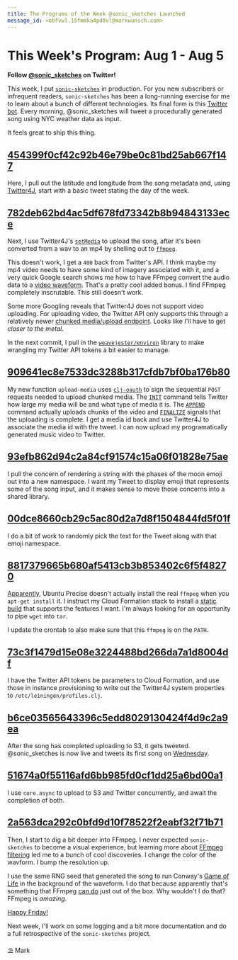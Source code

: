 ```yaml
---
title: The Programs of the Week @sonic_sketches Launched
message_id: <obfvwl.15fmmka4pd0vl@markwunsch.com>
---
```


This Week's Program: Aug 1 - Aug 5
==================================

**Follow [@sonic_sketches](https://twitter.com/sonic_sketches) on
Twitter!**

This week, I put
[`sonic-sketches`](https://github.com/mwunsch/sonic-sketches/) in
production. For you new subscribers or infrequent readers,
`sonic-sketches` has been a long-running exercise for me to learn
about a bunch of different technologies. Its final form is this
[Twitter bot](http://www.newyorker.com/tech/elements/the-rise-of-twitter-bots). Every
morning, @sonic_sketches will tweet a procedurally generated song
using NYC weather data as input.

It feels great to ship this thing.

## [454399f0cf42c92b46e79be0c81bd25ab667f147][mkstatus]

Here, I pull out the latitude and longitude from the song metadata
and, using [Twitter4J](http://twitter4j.org), start with a basic tweet
stating the day of the week.

## [782deb62bd4ac5df678fd73342b8b94843133ece][setMedia]

Next, I use Twitter4J's
[`setMedia`](http://twitter4j.org/javadoc/twitter4j/StatusUpdate.html#setMedia-java.io.File-)
to upload the song, after it's been converted from a wav to an mp4 by
shelling out to [`ffmpeg`](http://ffmpeg.org).

This doesn't work, I get a `400` back from Twitter's API. I think
maybe my mp4 video needs to have some kind of imagery associated with
it, and a very quick Google search shows me how to have FFmpeg convert
the audio data to a
[video waveform](https://trac.ffmpeg.org/wiki/Waveform). That's a
pretty cool added bonus. I find FFmpeg completely inscrutable. This
still doesn't work.

Some more Googling reveals that Twitter4J does not support video
uploading. For uploading video, the Twitter API only supports this
through a relatively newer
[chunked media/upload endpoint](https://dev.twitter.com/rest/media/uploading-media). Looks
like I'll have to get _closer to the metal_.

In the next commit, I pull in the
[`weavejester/environ`](https://github.com/weavejester/environ)
library to make wrangling my Twitter API tokens a bit easier to manage.

## [909641ec8e7533dc3288b317cfdb7bf0ba176b80][upload-media]

My new function `upload-media` uses
[`clj-oauth`](https://github.com/mattrepl/clj-oauth) to sign the
sequential `POST` requests needed to upload chunked media. The
[`INIT`](https://dev.twitter.com/rest/reference/post/media/upload-init)
command tells Twitter how large my media will be and what type of
media it is. The
[`APPEND`](https://dev.twitter.com/rest/reference/post/media/upload-append)
command actually uploads chunks of the video and
[`FINALIZE`](https://dev.twitter.com/rest/reference/post/media/upload-finalize)
signals that the uploading is complete. I get a media id back and use
Twitter4J to associate the media id with the tweet. I can now upload
my programatically generated music video to Twitter.

## [93efb862d94c2a84cf91574c15a06f01828e75ae][emoji]

I pull the concern of rendering a string with the phases of the moon
emoji out into a new namespace. I want my Tweet to display emoji that
represents some of the song input, and it makes sense to move those
concerns into a shared library.

## [00dce8660cb29c5ac80d2a7d8f1504844fd5f01f][precip-str-from-interval]

I do a bit of work to randomly pick the text for the Tweet along with
that emoji namespace.

## [8817379665b680af5413cb3b853402c6f5f48270][ffmpeg-release]

[Apparently](http://askubuntu.com/questions/426543/install-ffmpeg-in-ubuntu-12-04-lts),
Ubuntu Precise doesn't actually install the real `ffmpeg` when you
`apt-get install` it. I instruct my Cloud Formation stack to install a
[static build](http://johnvansickle.com/ffmpeg/) that supports the
features I want. I'm always looking for an opportunity to pipe `wget`
into `tar`.

I update the crontab to also make sure that this `ffmpeg` is on the
`PATH`.

## [73c3f1479d15e08e3224488bd266da7a1d8004df][profiles]

I have the Twitter API tokens be parameters to Cloud Formation, and
use those in instance provisioning to write out the Twitter4J system
properties to `/etc/leiningen/profiles.clj`.

## [b6ce03565643396c5edd8029130424f4d9c2a9ea][tweet-song]

After the song has completed uploading to S3, it gets
tweeted. @sonic_sketches is now live and tweets its first song on
[Wednesday](https://twitter.com/sonic_sketches/status/760822851570204673).

## [51674a0f55116afd6bb985fd0cf1dd25a6bd00a1][async-upload]

I use `core.async` to upload to S3 and Twitter concurrently, and await
the completion of both.

## [2a563dca292c0bfd9d10f78522f2eabf32f71b71][game-of-life]

Then, I start to dig a bit deeper into FFmpeg. I never expected
`sonic-sketches` to become a visual experience, but learning more
about [FFmpeg filtering](https://trac.ffmpeg.org/wiki/FilteringGuide)
led me to a bunch of cool discoveries. I change the color of the
wavform. I bump the resolution up.

I use the same RNG seed that generated the song to run Conway's
[Game of Life](https://en.wikipedia.org/wiki/Conway%27s_Game_of_Life)
in the background of the waveform. I do that because apparently that's
something that FFmpeg
[can do](http://ffmpeg.org/ffmpeg-filters.html#life) just out of the
box. Why wouldn't I do that? FFmpeg is _amazing_.

[Happy Friday!](https://twitter.com/sonic_sketches/status/761547637749317632)

Next week, I'll work on some logging and a bit more documentation and
do a full retrospective of the `sonic-sketches` project.

⛱ Mark

[mkstatus]: https://github.com/mwunsch/sonic-sketches/commit/454399f0cf42c92b46e79be0c81bd25ab667f147

[setMedia]: https://github.com/mwunsch/sonic-sketches/commit/782deb62bd4ac5df678fd73342b8b94843133ece

[upload-media]: https://github.com/mwunsch/sonic-sketches/commit/909641ec8e7533dc3288b317cfdb7bf0ba176b80

[emoji]: https://github.com/mwunsch/sonic-sketches/commit/93efb862d94c2a84cf91574c15a06f01828e75ae

[precip-str-from-interval]: https://github.com/mwunsch/sonic-sketches/commit/00dce8660cb29c5ac80d2a7d8f1504844fd5f01f

[ffmpeg-release]: https://github.com/mwunsch/sonic-sketches/commit/8817379665b680af5413cb3b853402c6f5f48270

[profiles]: https://github.com/mwunsch/sonic-sketches/commit/73c3f1479d15e08e3224488bd266da7a1d8004df

[tweet-song]: https://github.com/mwunsch/sonic-sketches/commit/b6ce03565643396c5edd8029130424f4d9c2a9ea

[async-upload]: https://github.com/mwunsch/sonic-sketches/commit/51674a0f55116afd6bb985fd0cf1dd25a6bd00a1

[game-of-life]: https://github.com/mwunsch/sonic-sketches/commit/2a563dca292c0bfd9d10f78522f2eabf32f71b71

